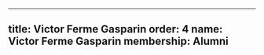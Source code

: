 ---
  title: Victor Ferme Gasparin
  order: 4
  name: Victor Ferme Gasparin
  membership: Alumni
  ---
  